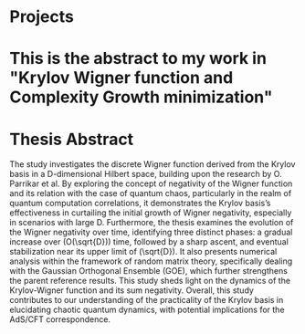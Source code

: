 # Projects
# This is the abstract to my work in "Krylov Wigner function and Complexity Growth minimization"

# Thesis Abstract

The study investigates the discrete Wigner function derived from the Krylov basis in a D-dimensional Hilbert space, building upon the research by O. Parrikar et al. By exploring the concept of negativity of the Wigner function and its relation with the case of quantum chaos, particularly in the realm of quantum computation correlations, it demonstrates the Krylov basis’s effectiveness in curtailing the initial growth of Wigner negativity, especially in scenarios with large D. Furthermore, the thesis examines the evolution of the Wigner negativity over time, identifying three distinct phases: a gradual increase over \(O(\sqrt{D})\) time, followed by a sharp ascent, and eventual stabilization near its upper limit of \(\sqrt{D}\). It also presents numerical analysis within the framework of random matrix theory, specifically dealing with the Gaussian Orthogonal Ensemble (GOE), which further strengthens the parent reference results. This study sheds light on the dynamics of the Krylov-Wigner function and its sum negativity. Overall, this study contributes to our understanding of the practicality of the Krylov basis in elucidating chaotic quantum dynamics, with potential implications for the AdS/CFT correspondence.
